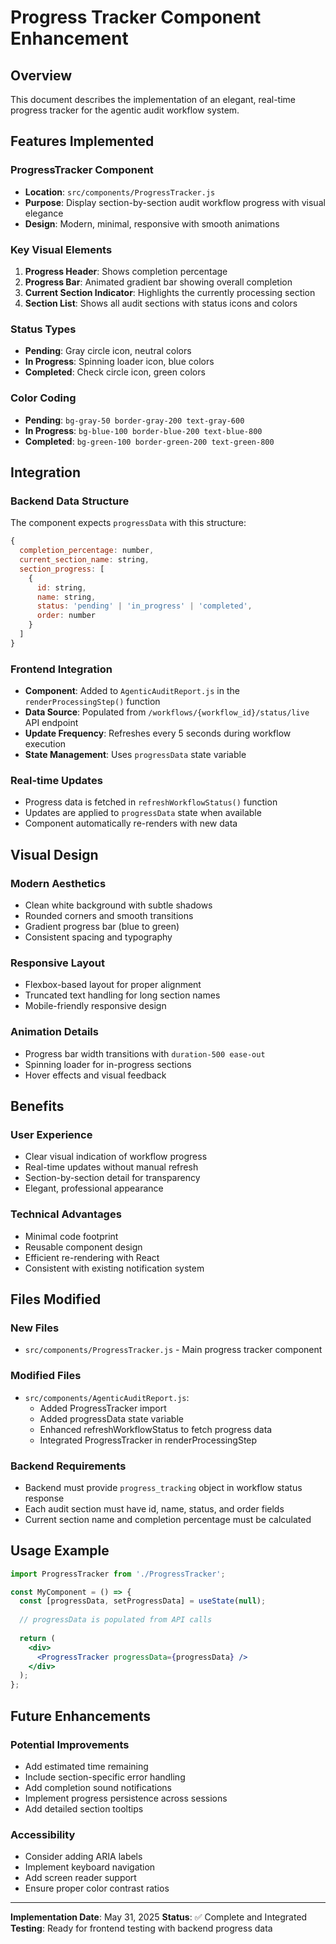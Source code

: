# Progress Tracker Component Enhancement

## Overview
This document describes the implementation of an elegant, real-time progress tracker for the agentic audit workflow system.

## Features Implemented

### ProgressTracker Component
- **Location**: `src/components/ProgressTracker.js`
- **Purpose**: Display section-by-section audit workflow progress with visual elegance
- **Design**: Modern, minimal, responsive with smooth animations

### Key Visual Elements
1. **Progress Header**: Shows completion percentage
2. **Progress Bar**: Animated gradient bar showing overall completion
3. **Current Section Indicator**: Highlights the currently processing section
4. **Section List**: Shows all audit sections with status icons and colors

### Status Types
- **Pending**: Gray circle icon, neutral colors
- **In Progress**: Spinning loader icon, blue colors  
- **Completed**: Check circle icon, green colors

### Color Coding
- **Pending**: `bg-gray-50 border-gray-200 text-gray-600`
- **In Progress**: `bg-blue-100 border-blue-200 text-blue-800`
- **Completed**: `bg-green-100 border-green-200 text-green-800`

## Integration

### Backend Data Structure
The component expects `progressData` with this structure:
```javascript
{
  completion_percentage: number,
  current_section_name: string,
  section_progress: [
    {
      id: string,
      name: string,
      status: 'pending' | 'in_progress' | 'completed',
      order: number
    }
  ]
}
```

### Frontend Integration
- **Component**: Added to `AgenticAuditReport.js` in the `renderProcessingStep()` function
- **Data Source**: Populated from `/workflows/{workflow_id}/status/live` API endpoint
- **Update Frequency**: Refreshes every 5 seconds during workflow execution
- **State Management**: Uses `progressData` state variable

### Real-time Updates
- Progress data is fetched in `refreshWorkflowStatus()` function
- Updates are applied to `progressData` state when available
- Component automatically re-renders with new data

## Visual Design

### Modern Aesthetics
- Clean white background with subtle shadows
- Rounded corners and smooth transitions
- Gradient progress bar (blue to green)
- Consistent spacing and typography

### Responsive Layout
- Flexbox-based layout for proper alignment
- Truncated text handling for long section names
- Mobile-friendly responsive design

### Animation Details
- Progress bar width transitions with `duration-500 ease-out`
- Spinning loader for in-progress sections
- Hover effects and visual feedback

## Benefits

### User Experience
- Clear visual indication of workflow progress
- Real-time updates without manual refresh
- Section-by-section detail for transparency
- Elegant, professional appearance

### Technical Advantages
- Minimal code footprint
- Reusable component design
- Efficient re-rendering with React
- Consistent with existing notification system

## Files Modified

### New Files
- `src/components/ProgressTracker.js` - Main progress tracker component

### Modified Files
- `src/components/AgenticAuditReport.js`:
  - Added ProgressTracker import
  - Added progressData state variable
  - Enhanced refreshWorkflowStatus to fetch progress data
  - Integrated ProgressTracker in renderProcessingStep

### Backend Requirements
- Backend must provide `progress_tracking` object in workflow status response
- Each audit section must have id, name, status, and order fields
- Current section name and completion percentage must be calculated

## Usage Example

```jsx
import ProgressTracker from './ProgressTracker';

const MyComponent = () => {
  const [progressData, setProgressData] = useState(null);
  
  // progressData is populated from API calls
  
  return (
    <div>
      <ProgressTracker progressData={progressData} />
    </div>
  );
};
```

## Future Enhancements

### Potential Improvements
- Add estimated time remaining
- Include section-specific error handling
- Add completion sound notifications
- Implement progress persistence across sessions
- Add detailed section tooltips

### Accessibility
- Consider adding ARIA labels
- Implement keyboard navigation
- Add screen reader support
- Ensure proper color contrast ratios

---

**Implementation Date**: May 31, 2025
**Status**: ✅ Complete and Integrated
**Testing**: Ready for frontend testing with backend progress data
